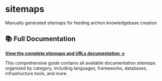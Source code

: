# sitemaps

Manually generated sitemaps for feeding archon knowledgebase creation

## 📚 Full Documentation

**[View the complete sitemaps and URLs documentation →](sitemaps-urls.md)**

This comprehensive guide contains all available documentation sitemaps organized by category, including languages, frameworks, databases, infrastructure tools, and more.
